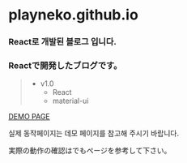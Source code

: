 # playneko.github.io
### React로 개발된 블로그 입니다.
### Reactで開発したブログです。

> * v1.0
>   * React
>   * material-ui

[DEMO PAGE](http://blog.onanitown.com/)

실제 동작페이지는 데모 페이지를 참고해 주시기 바랍니다.

実際の動作の確認はでもページを参考して下さい。
